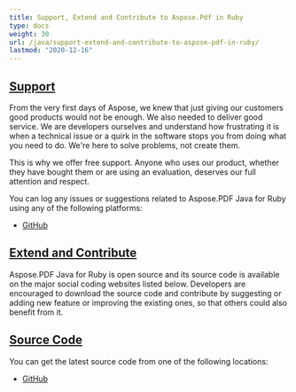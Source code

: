 ```yaml
---
title: Support, Extend and Contribute to Aspose.Pdf in Ruby
type: docs
weight: 30
url: /java/support-extend-and-contribute-to-aspose-pdf-in-ruby/
lastmod: "2020-12-16"
---
```


## <ins>**Support**
From the very first days of Aspose, we knew that just giving our customers good products would not be enough. We also needed to deliver good service. We are developers ourselves and understand how frustrating it is when a technical issue or a quirk in the software stops you from doing what you need to do. We're here to solve problems, not create them.

This is why we offer free support. Anyone who uses our product, whether they have bought them or are using an evaluation, deserves our full attention and respect.

You can log any issues or suggestions related to Aspose.PDF Java for Ruby using any of the following platforms:

- [GitHub](https://github.com/aspose-pdf/Aspose.PDF-for-Java/issues)
## <ins>**Extend and Contribute**
Aspose.PDF Java for Ruby is open source and its source code is available on the major social coding websites listed below. Developers are encouraged to download the source code and contribute by suggesting or adding new feature or improving the existing ones, so that others could also benefit from it.
## <ins>**Source Code**
You can get the latest source code from one of the following locations:

- [GitHub](https://github.com/aspose-pdf/Aspose.PDF-for-Java/tree/master/Plugins/Aspose_Pdf_Java_for_Ruby)
